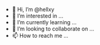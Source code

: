 - 👋 Hi, I’m @hellxy
- 👀 I’m interested in ...
- 🌱 I’m currently learning ...
- 💞️ I’m looking to collaborate on ...
- 📫 How to reach me ...

<!---
hellxy/hellxy is a ✨ special ✨ repository because its `README.md` (this file) appears on your GitHub profile.
You can click the Preview link to take a look at your changes.
--->
